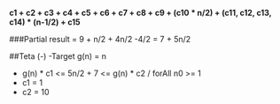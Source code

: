 **c1 + c2 + c3 + c4 + c5 + c6 + c7 + c8 + c9 + (c10 * n/2) + (c11, c12, c13, c14) * (n-1/2) + c15**

###Partial result = 9 + n/2 + 4n/2 -4/2 = 7 + 5n/2

##Teta (-)
-Target g(n) = n 
- g(n) * c1 <= 5n/2 + 7 <= g(n) * c2 / forAll n0 >= 1
- c1 = 1
- c2 = 10


